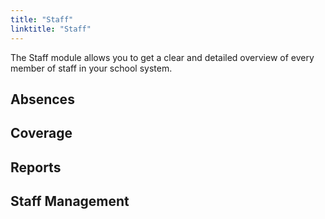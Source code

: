 ```yaml
---
title: "Staff"
linktitle: "Staff"
---
```

The Staff module allows you to get a clear and detailed overview of every member of staff in your school system.

## Absences

## Coverage

## Reports

## Staff Management
